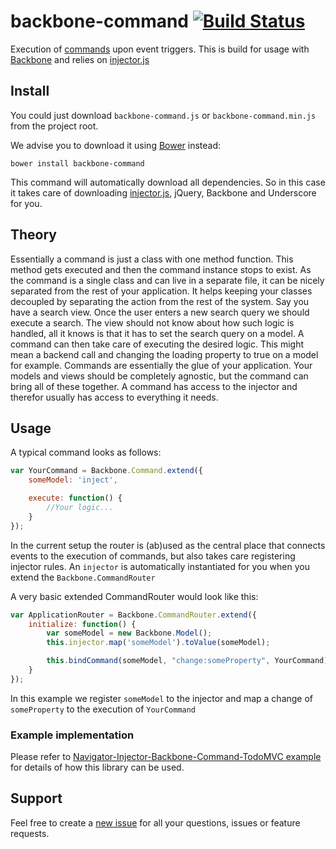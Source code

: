 # backbone-command [![Build Status](https://travis-ci.org/biggerboat/backbone-command.png)](https://travis-ci.org/biggerboat/backbone-command)

Execution of [commands](http://en.wikipedia.org/wiki/Command_pattern) upon event triggers.
This is build for usage with [Backbone](https://github.com/jashkenas/backbone) and relies on [injector.js](https://github.com/biggerboat/injector.js)

## Install
You could just download ```backbone-command.js``` or ```backbone-command.min.js``` from the project root.

We advise you to download it using [Bower](http://http://bower.io/) instead:
```
bower install backbone-command
```
This command will automatically download all dependencies. So in this case it takes care of downloading
[injector.js](https://github.com/biggerboat/injector.js), jQuery, Backbone and Underscore for you.

## Theory
Essentially a command is just a class with one method function. This method gets executed and then the command
instance stops to exist. As the command is a single class and can live in a separate file, it can be nicely separated from
the rest of your application. It helps keeping your classes decoupled by separating the action from the rest of the system.
Say you have a search view. Once the user enters a new search query we should execute a search. The view should not know about
how such logic is handled, all it knows is that it has to set the search query on a model. A command can then take care of
executing the desired logic. This might mean a backend call and changing the loading property to true on a model for example.
Commands are essentially the glue of your application. Your models and views should be completely agnostic,
but the command can bring all of these together. A command has access to the injector and therefor usually has access to everything it needs.

## Usage
A typical command looks as follows:
```JavaScript
var YourCommand = Backbone.Command.extend({
	someModel: 'inject',

	execute: function() {
		//Your logic...
	}
});
```

In the current setup the router is (ab)used as the central place that connects events to the execution of commands, but also takes
care registering injector rules. An ```injector``` is automatically instantiated for you when you extend the ```Backbone.CommandRouter```

A very basic extended CommandRouter would look like this:
```JavaScript
var ApplicationRouter = Backbone.CommandRouter.extend({
	initialize: function() {
		var someModel = new Backbone.Model();
		this.injector.map('someModel').toValue(someModel);

		this.bindCommand(someModel, "change:someProperty", YourCommand);
	}
});
```
In this example we register ```someModel``` to the injector and map a change of ```someProperty``` to the execution of ```YourCommand```

### Example implementation
Please refer to [Navigator-Injector-Backbone-Command-TodoMVC example](https://github.com/BiggerBoat/nibc-todomvc) for details of how this library can be used.

## Support
Feel free to create a [new issue](https://github.com/biggerboat/backbone-command/issues/new) for all your questions, issues or feature requests.
